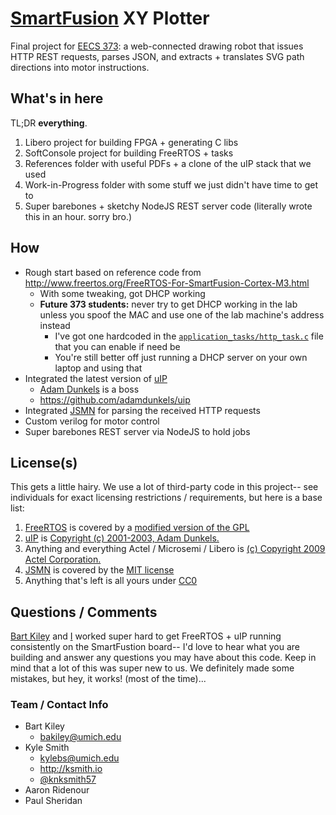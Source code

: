 [SmartFusion] XY Plotter
========================

Final project for [EECS 373]: a web-connected drawing robot that issues HTTP REST requests, parses JSON, and extracts + translates SVG path directions into motor instructions.


## What's in here

TL;DR **everything**.

1. Libero project for building FPGA + generating C libs
2. SoftConsole project for building FreeRTOS + tasks
3. References folder with useful PDFs + a clone of the uIP stack that we used
4. Work-in-Progress folder with some stuff we just didn't have time to get to
5. Super barebones + sketchy NodeJS REST server code (literally wrote this in an hour. sorry bro.)


## How

- Rough start based on reference code from <http://www.freertos.org/FreeRTOS-For-SmartFusion-Cortex-M3.html>
  - With some tweaking, got DHCP working
  - **Future 373 students:** never try to get DHCP working in the lab unless you spoof the MAC and use one of the lab machine's address instead
    - I've got one hardcoded in the [`application_tasks/http_task.c`] file that you can enable if need be
	- You're still better off just running a DHCP server on your own laptop and using that
- Integrated the latest version of [uIP]
  - [Adam Dunkels] is a boss
  - <https://github.com/adamdunkels/uip>
- Integrated [JSMN] for parsing the received HTTP requests
- Custom verilog for motor control
- Super barebones REST server via NodeJS to hold jobs


## License(s)

This gets a little hairy. We use a lot of third-party code in this project-- see individuals for exact licensing restrictions / requirements, but here is a base list:

1. [FreeRTOS] is covered by a [modified version of the GPL](http://www.freertos.org/license.txt)
2. [uIP] is [Copyright (c) 2001-2003, Adam Dunkels.](https://github.com/adamdunkels/uip/blob/master/uip/uip.h#L20)
3. Anything and everything Actel / Microsemi / Libero is [(c) Copyright 2009 Actel Corporation.]
4. [JSMN] is covered by the [MIT license](http://www.opensource.org/licenses/mit-license.php)
5. Anything that's left is all yours under [CC0](http://creativecommons.org/publicdomain/zero/1.0/)


## Questions / Comments

[Bart Kiley] and [I] worked super hard to get FreeRTOS + uIP running consistently on the SmartFustion board-- I'd love to hear what you are building and answer any questions you may have about this code. Keep in mind that a lot of this was super new to us. We definitely made some mistakes, but hey, it works! (most of the time)...

### Team / Contact Info

- Bart Kiley
  - [bakiley@umich.edu](mailto:bakiley@umich.edu)
- Kyle Smith
  - [kylebs@umich.edu](mailto:kylebs@umich.edu)
  - <http://ksmith.io>
  - [@knksmith57](https://twitter.com/knksmith57)
- Aaron Ridenour
- Paul Sheridan


[SmartFusion]:    http://www.microsemi.com/products/fpga-soc/design-resources/dev-kits/smartfusion/smartfusion-evaluation-kit
[EECS 373]:       http://www.eecs.umich.edu/eecs/courses/eecs373/
[FreeRTOS]:       http://www.freertos.org/
[uIP]:            http://en.wikipedia.org/wiki/UIP_(micro_IP)
[Adam Dunkels]:   http://dunkels.com/adam/
[JSMN]:           http://zserge.com/jsmn.html

[Bart Kiley]:     mailto:bakiley@umich.edu
[I]:              mailto:kylebs@umich.edu

[`application_tasks/http_task.c`]:        libero-project/SoftConsole/Webserver_MSS_CM3_0/Webserver_MSS_CM3_0_app/application_tasks/http_task.c#L74
[(c) Copyright 2009 Actel Corporation.]:  libero-project/SoftConsole/Webserver_MSS_CM3_0/Webserver_MSS_CM3_0_hw_platform/CMSIS/startup_gcc/newlib_stubs.c#L2
